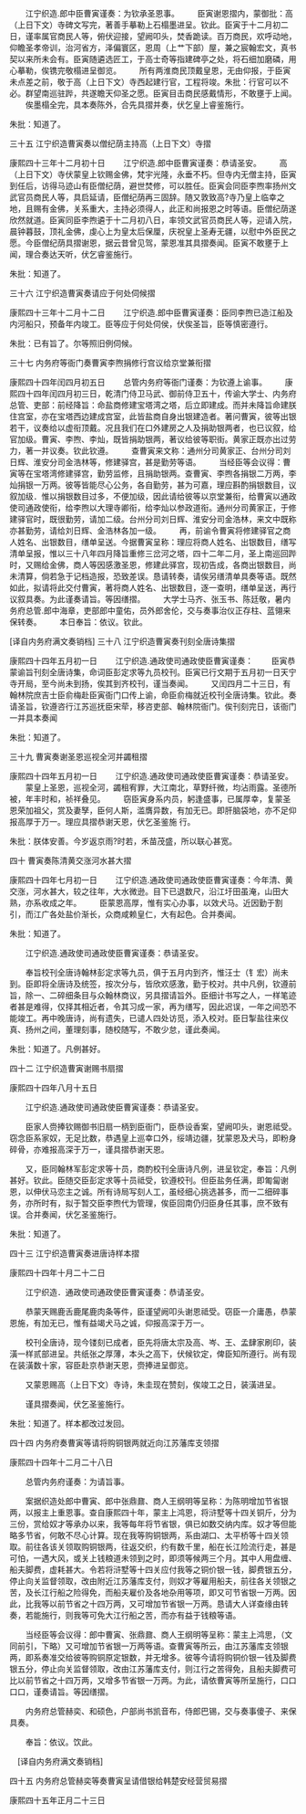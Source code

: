 <!-- { "loadSidebar": true } -->
　　江宁织造.郎中臣曹寅谨奏：为钦承圣恩事。 
　　臣寅谢恩摺内，蒙御批：高（上日下文）寺碑文写完，著善手摹勒上石榻墨进呈。钦此。臣寅于十二月初二日，谨率属官商民人等，俯伏迎接，望阙叩头，焚香跪读。百万商民，欢呼动地，仰瞻圣孝帝训，治河省方，泽偏寰区，恩周（上艹下部）屋，兼之宸翰宏文，真书契以来所未会有。臣寅随遴选匠工，于高士奇等指建碑亭之处，将石细加磨磷，用心摹勒，俟镌完敬榻进呈御览。 
　　所有两淮商民顶戴皇恩，无由仰报，于臣寅未点差之前，敬于高（上日下文）寺西起建行官，工程将竣。朱批：行官可以不必。群望南巡驻跸，共遂瞻天仰圣之愿。臣寅目击商民感戴情形，不敢壅于上闻。 
　　俟墨榻全完，具本奏陈外，合先具摺并奏，伏乞皇上睿鉴施行。 

朱批：知道了。 

三十五 江宁织造曹寅奏以僧纪荫主持高（上日下文）寺摺 

康熙四十三年十二月初十日 
　　江宁织造.郎中臣曹寅谨奏：恭请圣安。 
　　高（上日下文）寺伏蒙皇上钦赐金佛，梵宇光隆，永垂不朽。但寺内无僧主持，臣寅到任后，访得马迹山有臣僧纪荫，避世焚修，可以胜任。臣寅会同臣李煦率扬州文武官员商民人等，具启延请，臣僧纪荫再三固辞。随又敦致高?寺乃皇上临幸之地，且赐有金佛，关系重大，主持必须得人，此正和尚报恩之时等语。臣僧纪荫遂欣然就道。臣寅同臣李煦遴于十二月初八日，率领文武官员商民人等，迎请入院，晨钟暮鼓，顶礼金佛，虔心上为皇太后保厘，庆祝皇上圣寿无疆，以慰中外臣民之愿。今臣僧纪荫具摺谢恩，据云昔曾见驾，蒙恩准其具摺奏闻。臣寅不敢壅于上闻，理合奏达天听，伏乞睿鉴施行。 

朱批：知道了。 

三十六 江宁织造曹寅奏请应于何处伺候摺 

康熙四十三年十二月十二日 
　　江宁织造.郎中臣曹寅谨奏：臣同李煦已造江船及内河船只，预备年内竣工。臣等应于何处伺侯，伏俟圣旨，臣等慎密遵行。 

朱批：已有旨了。尔等照旧例伺候。 

三十七 内务府等衙门奏曹寅李煦捐修行宫议给京堂兼衔摺 

康熙四十四年闰四月初五日 
　　总管内务府等衙门谨奏：为钦遵上谕事。 
　　康熙四十四年闰四月初三日，乾清门侍卫马武、御前侍卫五十，传谕大学士、内务府总管、吏部：前经降旨：命盐商修建宝塔湾之塔，后立即建成。而并未降旨命建朕住宫室，亦在宝塔西边建成宫室，此皆盐商自身出银建造者。著问曹寅，彼等出银若干，议奏给以虚衔顶戴。况且我们在口外建房之人及捐助银两者，也已议叙，给官加级。曹寅、李煦、李灿，既皆捐助银两，著议给彼等职街。黄家正既亦出过劳力，著一并议奏。钦此钦遵。 
　　查曹寅来文称：通州分司黄家正、台州分司刘日辉、淮安分司金浩林等，修建驿宫，甚是勤劳等语。 
　　当经臣等会议得：曹寅等在宝塔湾修建驿宫，勤劳监修，且捐助银两。查曹寅、李煦各捐银二万两，李灿捐银一万两。彼等皆能尽心公务，各自勤劳，甚为可嘉，理应斟酌捐银数目，议叙加级．惟以捐银数目过多，不便加级，因此请给彼等以京堂兼衔，给曹寅以通政使司通政使衔，给李煦以大理寺卿衔，给李灿以参政道衔。通州分司黄家正，于修建驿官时，既很勤劳，请加二级。台州分司刘日辉、淮安分司金浩林，来文中既称亦甚勤劳，请给刘日辉、金浩林各加一级。 
　　再，前谕令曹寅将修建驿官之商人姓名、出银数目，缮单呈送。今据曹寅呈称：理应将商人姓名、出银数目，缮写清单呈报，惟以三十八年四月降旨重修三岔河之塔，四十二年二月，圣上南巡回跸时，又赐给金佛，商人等因感激圣恩，修建此驿宫，现初告成，各商出银数目，尚未清算，倘若急于记档造报，恐致差误。恳请转奏，请俟另缮清单具奏等语。既然如此，拟请将此交付曹寅，著将商人姓名、出银数目，逐一查明，缮单呈送，再行议叙具奏。为此谨奏请旨。等因缮摺。 
　　大学士马齐、张玉书、陈廷敬，暑内务府总管.郎中海章，吏部郎中童佑，员外郎舍伦，交与奏事治仪正存柱、蓝翎来保转奏。 
　　本日奉旨：依议。钦此。 

[译自内务府满文奏销档] 
三十八 江宁织造曹寅奏刊刻全唐诗集摺 

康熙四十四年五月初一日 
　　江宁织造.通政使司通政使臣曹寅谨奏： 
　　臣寅恭蒙谕旨刊刻全唐诗集，命词臣彭定求等九员校刊。臣寅已行文期于五月初一日天宁寺开局，至今尚未到扬，俟其到齐校刊，谨当奏闻。 
　　又闰四月二十三日，有翰林院庶吉士臣俞梅赴臣寅衙门口传上谕，命臣俞梅就近校刊全唐诗集。钦此。奏请圣旨，钦遵咨行江苏巡抚臣宋荦，移咨吏部、翰林院衙门。俟刊刻完日，该衙门一并具本奏闻 

朱批：知道了。 

三十九 曹寅奏谢圣恩巡视全河并蠲租摺 

康熙四十四年五月初一日 
　　江宁织造.通政使司通政使臣曹寅谨奏：恭请圣安。 
　　蒙皇上圣恩，巡视全河，蠲租宥罪，大江南北，草野纤微，均沾雨露。圣德所被，年丰时和，祯祥叠见。 
　　窃臣寅身系内员，躬逢盛事，已属厚幸，复蒙圣恩荣加祖父，赏及妻孥，臣何人斯，滥膺异数，有加无已。即肝脑袋地，亦不足仰报高厚于万一。理应具摺恭谢天恩，伏乞圣鉴施 
行。 

朱批：朕体安善。今岁返京雨?时若，禾苗茂盛，所以联心甚宽。 

四十 曹寅奏陈清黄交涨河水甚大摺 

康熙四十四年七月初一日 
　　江宁织造.通政使司通政使臣曹寅谨奏：今年清、黄交涨，河水甚大，较之往年，大水微逊。目下已退数尺，沿江圩田虽淹，山田大熟，亦系收成之年。 
　　臣蒙恩高厚，惟有实心办事，以效犬马。近因勤于割引，而江广各处盐价渐长，众商咸赖皇仁，大有起色。合并奏闻。 

朱批：知道了。





　　江宁织造.通政使司通政使臣曹寅谨奏：恭请圣安。 

　　奉旨校刊全唐诗翰林彭定求等九员，俱于五月内到齐，惟汪士（钅宏）尚未到。臣即将全唐诗及统签，按次分与，皆欣欢感激，勤于校对。共中凡例，钦遵前旨，除一、二碎细条目与众翰林商议，另具摺请旨外。臣细计书写之人，一样笔迹者甚是难得，仅择其相近者，令其习成一家，再为缮写，因此迟误，一年之间恐不能竣工。再中晚唐诗，尚有遗失，已谴人四处访觅，添入校对。臣日掣盐往来仪真、扬州之间，董理刻事，随校随写，不敢少怠，谨此奏闻。 



朱批：知道了。凡例甚好。 



四十二 江宁织造曹寅谢赐书扇摺 


康熙四十四年八月十五日 




　　江宁织造.通政使司通政使臣曹寅谨奏：恭请圣安。 

　　臣家人赍捧钦赐御书旧扇一柄到臣衙门，臣恭设香案，望阙叩头，谢恩祗受。窃念臣系家奴，无足比数，恭遇皇上巡幸口外，绥靖边疆，犹蒙恩及犬马，即粉身碎骨，亦难报高深于万一，谨具摺恭谢天恩。 

　　又，臣同翰林军彭定求等十员，商酌校刊全唐诗凡例，进呈钦定，奉旨：凡例甚好。钦此。臣随交臣彭定求等十员祗受，钦遵校刊。但臣盐务任满，即匍匐谢恩，以伸伏马恋主之诚。所有诗局写刻人工，虽经细心挑选甚多，而一二细碎事务，亦所时有，拟于暂交臣李煦代为管理，俟臣回南仍归臣身任其事，庶不致有误。合并奏闻，伏乞圣鉴施行。 



朱批：知道了。 



四十三 江宁织造曹寅奏进唐诗样本摺 


康熙四十四年十月二十二日 




　　江宁织造．通政使司通政使臣曹寅谨奏：恭请圣安。 

　　恭蒙天赐鹿舌鹿尾鹿肉条等件，臣谨望阙叩头谢恩祗受。窃臣一介庸愚，恭蒙恩施，有加无已，惟有益竭犬马之诚，仰报高深于万一。 

　　校刊全唐诗，现今镂刻已成者，臣先将唐太宗及高、岑、王、孟肆家刷印，装潢一样贰部进呈。共纸张之厚薄，本头之高下，伏候钦定，俾臣知所遵行。尚有现在装潢数十家，容臣赴京恭谢天恩，赍捧进呈御览。 

　　又蒙恩赐高（上日下文）寺诗，朱圭现在赞刻，俟竣工之日，装潢进呈。 

　　谨具摺奏闻，伏乞圣鉴施行。 



朱批：知道了。样本都改过发回。 



四十四 内务府奏曹寅等请将购铜银两就近向江苏藩库支领摺 


康熙四十四年十二月二十八日 




　　总管内务府谨奏：为请旨事。 

　　案据织造处郎中曹寅、郎中张鼎鼐、商人王纲明等呈称：为陈明增加节省银两，以报主上重恩事。查自康熙四十年，蒙主上鸿恩，将浒墅等十四关铜斤，分为三份，赏给奴才等承办以来，我等每年将节省银，俱已如数交纳内库。奴才等但能略多节省，何敢不尽心计算。现在我等购铜银两，系由湖口、太平桥等十四关领取。前往各该关领取购铜银两，往返交织，约有数千里，船在长江险流行走，甚是可怕，一遇大风，或关上钱粮道未领到之时，即须等候两三个月。其中人用盘缠、船夫脚费，虚耗甚大。令若将浒墅等十四关应付我等之铜价银一钱，脚费银五分，停止向关监督领取，改由附近江苏藩库支付，则奴才等雇用船夫，前往各关领银之苦，及长江行船之险得免，而船夫雇价及各地杂用等项，即又可节省银一万两。因此，比我等以前节省之十四万两，又可增加节省银一万两。恳请大人详查缘由转奏，若能施行，则我等可免大江行船之苦，而亦有益于钱粮等语。 

　　当经臣等会议得：郎中曹寅、张鼎鼐、商人王纲明等呈称：蒙主上鸿思，（文同前引，下略）又可增加节省银一万两等语。查曹寅等所云，由江苏藩库支领银两，即系奏准交给彼等购铜原定银数，并无增多。彼等今请将购铜价银一钱及脚费银五分，停止向关监督领取，改由江苏藩库支付，则江行之苦得免，且船夫脚费可比以前节省之十四万两，又增多节省银一万两。为此，请依曹寅等所呈施行，口口口口，谨奏请旨。等因缮摺。 

　　内务府总管赫奕、和硕色，户部尚书凯音布，侍郎巴锡，交与奏事傻子、来保具奏。 

　　奉旨：依议。饮此。 


　[译自内务府满文奏销档] 




四十五 内务府总管赫奕等奏曹寅呈请借银给韩楚安经营贸易摺 


康熙四十五年正月二十三日 




